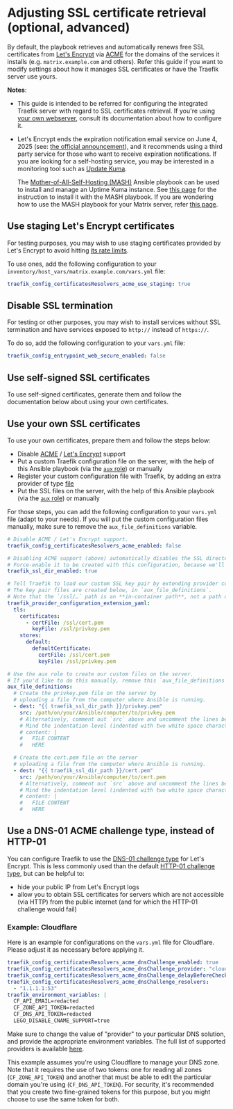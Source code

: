 <!--
SPDX-FileCopyrightText: 2018 - 2024 Slavi Pantaleev
SPDX-FileCopyrightText: 2020 - 2024 MDAD project contributors
SPDX-FileCopyrightText: 2020 Aaron Raimist
SPDX-FileCopyrightText: 2022 Alejo Diaz
SPDX-FileCopyrightText: 2022 Julian Foad
SPDX-FileCopyrightText: 2024 - 2025 Suguru Hirahara

SPDX-License-Identifier: AGPL-3.0-or-later
-->

# Adjusting SSL certificate retrieval (optional, advanced)

By default, the playbook retrieves and automatically renews free SSL certificates from [Let's Encrypt](https://letsencrypt.org/) via [ACME](https://en.wikipedia.org/wiki/Automatic_Certificate_Management_Environment) for the domains of the services it installs (e.g. `matrix.example.com` and others). Refer this guide if you want to modify settings about how it manages SSL certificates or have the Traefik server use yours.

**Notes**:
- This guide is intended to be referred for configuring the integrated Traefik server with regard to SSL certificates retrieval. If you're using [your own webserver](configuring-playbook-own-webserver.md), consult its documentation about how to configure it.
- Let's Encrypt ends the expiration notification email service on June 4, 2025 (see: [the official announcement](https://letsencrypt.org/2025/01/22/ending-expiration-emails/)), and it recommends using a third party service for those who want to receive expiration notifications. If you are looking for a self-hosting service, you may be interested in a monitoring tool such as [Update Kuma](https://github.com/louislam/uptime-kuma/).

  The [Mother-of-All-Self-Hosting (MASH)](https://github.com/mother-of-all-self-hosting/mash-playbook) Ansible playbook can be used to install and manage an Uptime Kuma instance. See [this page](https://github.com/mother-of-all-self-hosting/mash-playbook/blob/main/docs/services/uptime-kuma.md) for the instruction to install it with the MASH playbook. If you are wondering how to use the MASH playbook for your Matrix server, refer [this page](https://github.com/mother-of-all-self-hosting/mash-playbook/blob/main/docs/setting-up-services-on-mdad-server.md).

## Use staging Let's Encrypt certificates

For testing purposes, you may wish to use staging certificates provided by Let's Encrypt to avoid hitting [its rate limits](https://letsencrypt.org/docs/rate-limits/).

To use ones, add the following configuration to your `inventory/host_vars/matrix.example.com/vars.yml` file:

```yaml
traefik_config_certificatesResolvers_acme_use_staging: true
```

## Disable SSL termination

For testing or other purposes, you may wish to install services without SSL termination and have services exposed to `http://` instead of `https://`.

To do so, add the following configuration to your `vars.yml` file:

```yaml
traefik_config_entrypoint_web_secure_enabled: false
```

## Use self-signed SSL certificates

To use self-signed certificates, generate them and follow the documentation below about using your own certificates.

## Use your own SSL certificates

To use your own certificates, prepare them and follow the steps below:

- Disable [ACME](https://en.wikipedia.org/wiki/Automatic_Certificate_Management_Environment) / [Let's Encrypt](https://letsencrypt.org/) support
- Put a custom Traefik configuration file on the server, with the help of this Ansible playbook (via the [`aux` role](https://github.com/mother-of-all-self-hosting/ansible-role-aux)) or manually
- Register your custom configuration file with Traefik, by adding an extra provider of type [file](https://doc.traefik.io/traefik/providers/file/)
- Put the SSL files on the server, with the help of this Ansible playbook (via the [`aux` role](https://github.com/mother-of-all-self-hosting/ansible-role-aux)) or manually

For those steps, you can add the following configuration to your `vars.yml` file (adapt to your needs). If you will put the custom configuration files manually, make sure to remove the `aux_file_definitions` variable.

```yaml
# Disable ACME / Let's Encrypt support.
traefik_config_certificatesResolvers_acme_enabled: false

# Disabling ACME support (above) automatically disables the SSL directory to be created.
# Force-enable it to be created with this configuration, because we'll add our certificate files there.
traefik_ssl_dir_enabled: true

# Tell Traefik to load our custom SSL key pair by extending provider configuration.
# The key pair files are created below, in `aux_file_definitions`.
# Note that the `/ssl/…` path is an **in-container path**, not a path on the host (like `/matrix/traefik/ssl`). Do not change it!
traefik_provider_configuration_extension_yaml:
  tls:
    certificates:
      - certFile: /ssl/cert.pem
        keyFile: /ssl/privkey.pem
    stores:
      default:
        defaultCertificate:
          certFile: /ssl/cert.pem
          keyFile: /ssl/privkey.pem

# Use the aux role to create our custom files on the server.
# If you'd like to do this manually, remove this `aux_file_definitions` variable.
aux_file_definitions:
  # Create the privkey.pem file on the server by
  # uploading a file from the computer where Ansible is running.
  - dest: "{{ traefik_ssl_dir_path }}/privkey.pem"
    src: /path/on/your/Ansible/computer/to/privkey.pem
    # Alternatively, comment out `src` above and uncomment the lines below to provide the certificate content inline.
    # Mind the indentation level (indented with two white space characters).
    # content: |
    #   FILE CONTENT
    #   HERE

  # Create the cert.pem file on the server
  # uploading a file from the computer where Ansible is running.
  - dest: "{{ traefik_ssl_dir_path }}/cert.pem"
    src: /path/on/your/Ansible/computer/to/cert.pem
    # Alternatively, comment out `src` above and uncomment the lines below to provide the certificate content inline.
    # Mind the indentation level (indented with two white space characters).
    # content: |
    #   FILE CONTENT
    #   HERE
```

## Use a DNS-01 ACME challenge type, instead of HTTP-01

You can configure Traefik to use the [DNS-01 challenge type](https://letsencrypt.org/docs/challenge-types/#dns-01-challenge) for Let's Encrypt. This is less commonly used than the default [HTTP-01 challenge type](https://letsencrypt.org/docs/challenge-types/#http-01-challenge), but can be helpful to:

- hide your public IP from Let's Encrypt logs
- allow you to obtain SSL certificates for servers which are not accessible (via HTTP) from the public internet (and for which the HTTP-01 challenge would fail)

### Example: Cloudflare

Here is an example for configurations on the `vars.yml` file for Cloudflare. Please adjust it as necessary before applying it.

```yaml
traefik_config_certificatesResolvers_acme_dnsChallenge_enabled: true
traefik_config_certificatesResolvers_acme_dnsChallenge_provider: "cloudflare"
traefik_config_certificatesResolvers_acme_dnsChallenge_delayBeforeCheck: 60
traefik_config_certificatesResolvers_acme_dnsChallenge_resolvers:
  - "1.1.1.1:53"
traefik_environment_variables: |
  CF_API_EMAIL=redacted
  CF_ZONE_API_TOKEN=redacted
  CF_DNS_API_TOKEN=redacted
  LEGO_DISABLE_CNAME_SUPPORT=true
```

Make sure to change the value of "provider" to your particular DNS solution, and provide the appropriate environment variables. The full list of supported providers is available [here](https://doc.traefik.io/traefik/https/acme/#providers).

This example assumes you're using Cloudflare to manage your DNS zone. Note that it requires the use of two tokens: one for reading all zones (`CF_ZONE_API_TOKEN`) and another that must be able to edit the particular domain you're using (`CF_DNS_API_TOKEN`). For security, it's recommended that you create two fine-grained tokens for this purpose, but you might choose to use the same token for both.
